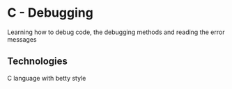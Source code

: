 # C - Debugging
Learning how to debug code, the debugging methods and reading the error messages

## Technologies
C language with betty style
